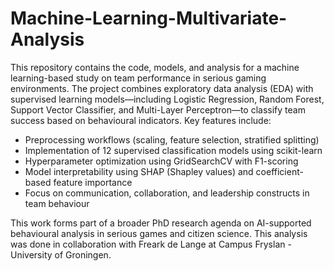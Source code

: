 # Machine-Learning-Multivariate-Analysis
This repository contains the code, models, and analysis for a machine learning-based study on team performance in serious gaming environments. The project combines exploratory data analysis (EDA) with supervised learning models—including Logistic Regression, Random Forest, Support Vector Classifier, and Multi-Layer Perceptron—to classify team success based on behavioural indicators. Key features include:
- Preprocessing workflows (scaling, feature selection, stratified splitting)
- Implementation of 12 supervised classification models using scikit-learn
- Hyperparameter optimization using GridSearchCV with F1-scoring
- Model interpretability using SHAP (Shapley values) and coefficient-based feature importance
- Focus on communication, collaboration, and leadership constructs in team behaviour

This work forms part of a broader PhD research agenda on AI-supported behavioural analysis in serious games and citizen science. This analysis was done in collaboration with Freark de Lange at Campus Fryslan - University of Groningen. 
